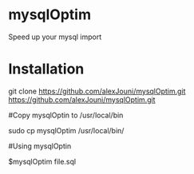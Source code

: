 # mysqlOptim
Speed up your mysql import

# Installation

git clone https://github.com/alexJouni/mysqlOptim.git
https://github.com/alexJouni/mysqlOptim.git

#Copy mysqlOptin to /usr/local/bin

sudo cp mysqlOptim  /usr/local/bin/

#Using mysqlOptin

$mysqlOptim  file.sql

